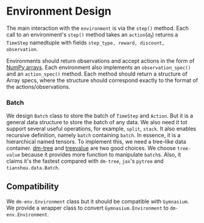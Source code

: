 # Environment Design

The main interaction with the `environment` is via the `step()` method.
Each call to an environment's `step()` method takes an `action`($a_t$) returns a `TimeStep` namedtuple with fields `step_type, reward, discount, observation`.

Environments should return observations and accept actions in the form of [NumPy arrays](https://docs.scipy.org/doc/numpy/reference/generated/numpy.array.html). Each environment also implements an `observation_spec()` and an `action_spec()` method. Each method should return a structure of Array specs, where the structure should correspond exactly to the format of the actions/observations.

### Batch

We design `Batch` class to store the batch of `TimeStep` and `Action`.  But it is a general data structure to store the batch of any data. We also need it tot support several useful operations, for example, `split`, `stack`. It also enables recursive definition, namely `batch` containing `batch`. In essence, it is a hierarchical named tensors. To implement this, we need a tree-like data container. [dm-tree](https://github.com/deepmind/tree) and [treevalue](https://github.com/opendilab/treevalue) are two good choices. We choose `tree-value` because it provides more function to manipulate `batch`s. Also, it claims it's the fastest compared with `dm-tree`, `jax`'s `pytree` and `tianshou.data.Batch`.

## Compatibility

We `dm-env.Environment` class but it should be compatible with `Gymnasium`. We provide a wrapper class to convert `Gymnasium.Environment` to `dm-env.Environment`.
